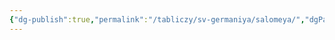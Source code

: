 ```yaml
---
{"dg-publish":true,"permalink":"/tabliczy/sv-germaniya/salomeya/","dgPassFrontmatter":true}
---
```



